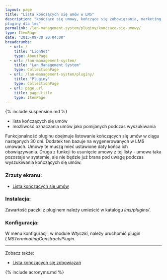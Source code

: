 ```yaml
---
layout: page
title: "Lista kończących się umów w LMS"
description: "kończące się umowy, kończące się zobowiązania, marketing w lms, 
pluginy dla lms"
permalink: /lan-management-system/pluginy/konczace-sie-umowy/
type: ItemPage
date: "2015-09-30 20:04:00"
breadcrumbs:
  - url: /
    title: "LionNet"
    type: AboutPage
  - url: /lan-management-system/
    title: "Lan Management System"
    type: CollectionPage
  - url: /lan-management-system/pluginy/
    title: "Pluginy"
    type: CollectionPage
  - url: page.url
    title: page.title
    type: ItemPage
---
```


{% include suspension.md %}

 * lista kończących się umów
 * możliwość oznaczania umów jako pomijanych podczas wyszukiwania

Funkcjonalność pluginu obejmuje listowanie kończących się umów w ciągu następnych 
30 dni. Dodatek ten bazuje na wygenerowanych w LMS umowach. Umowy te muszą mieć 
ustawione daty końca ich obowiązywania. Druga z funkcji to usunięcie umowy z tej 
listy - umowa taka pozostaje w systemie, ale nie będzie już brana pod uwagę 
podczas wyszukiwania kończących się umów.

### Zrzuty ekranu:

 * [Lista kończących się umów](http://lion.net.pl/img/pluginy/konczace_sie_umowy.png)

### Instalacja:

Zawartość paczki z pluginem należy umieścić w katalogu *lms/plugins/*.

### Konfiguracja:

W menu konfiguracji, w module *Wtyczki*, należy uruchomić plugin 
*LMSTerminatingConstractsPlugin*.

* * *

Zobacz także:

 * [Lista kończących się zobowiązań](../konczace-sie-zobowiazania)

{% include acronyms.md %}

